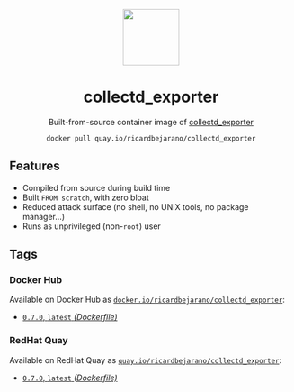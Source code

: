 <div align="center">
	<p><img src="https://em-content.zobj.net/thumbs/160/apple/325/fire_1f525.png" width="100px"></p>
	<h1>collectd_exporter</h1>
	<p>Built-from-source container image of <a href="https://github.com/prometheus/collectd_exporter">collectd_exporter</a></p>
	<code>docker pull quay.io/ricardbejarano/collectd_exporter</code>
</div>


## Features

* Compiled from source during build time
* Built `FROM scratch`, with zero bloat
* Reduced attack surface (no shell, no UNIX tools, no package manager...)
* Runs as unprivileged (non-`root`) user


## Tags

### Docker Hub

Available on Docker Hub as [`docker.io/ricardbejarano/collectd_exporter`](https://hub.docker.com/r/ricardbejarano/collectd_exporter):

- [`0.7.0`, `latest` *(Dockerfile)*](Dockerfile)

### RedHat Quay

Available on RedHat Quay as [`quay.io/ricardbejarano/collectd_exporter`](https://quay.io/repository/ricardbejarano/collectd_exporter):

- [`0.7.0`, `latest` *(Dockerfile)*](Dockerfile)
